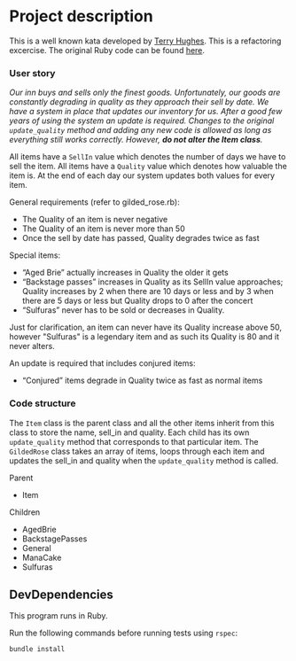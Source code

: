 # Project description
This is a well known kata developed by [Terry Hughes](http://iamnotmyself.com/2011/02/13/refactor-this-the-gilded-rose-kata/). This is a refactoring excercise. The original Ruby code can be found [here](https://github.com/emilybache/GildedRose-Refactoring-Kata/blob/main/ruby/gilded_rose.rb).

### User story
_Our inn buys and sells only the finest goods. Unfortunately, our goods are constantly degrading in quality as they approach their sell by date. We have a system in place that updates our inventory for us. After a good few years of using the system an update is required. Changes to the original `update_quality` method and adding any new code is allowed as long as everything still works correctly. However, **do not alter the Item class**._

All items have a `SellIn` value which denotes the number of days we have to sell the item. All items have a `Quality` value which denotes how valuable the item is. At the end of each day our system updates both values for every item.

General requirements (refer to gilded_rose.rb):

- The Quality of an item is never negative
- The Quality of an item is never more than 50
- Once the sell by date has passed, Quality degrades twice as fast

Special items:

- “Aged Brie” actually increases in Quality the older it gets 
- “Backstage passes” increases in Quality as its SellIn value approaches; Quality increases by 2 when there are 10 days or less and by 3 when there are 5 days or less but Quality drops to 0 after the concert
- “Sulfuras” never has to be sold or decreases in Quality.

Just for clarification, an item can never have its Quality increase above 50, however "Sulfuras" is a legendary item and as such its Quality is 80 and it never alters.

An update is required that includes conjured items:

- “Conjured” items degrade in Quality twice as fast as normal items

### Code structure
The `Item` class is the parent class and all the other items inherit from this class to store the name, sell_in and quality. Each child has its own `update_quality` method that corresponds to that particular item. The `GildedRose` class takes an array of items, loops through each item and updates the sell_in and quality when the `update_quality` method is called.

Parent
- Item

Children
- AgedBrie
- BackstagePasses
- General
- ManaCake
- Sulfuras

## DevDependencies
This program runs in Ruby.

Run the following commands before running tests using `rspec`:

```
bundle install
```

